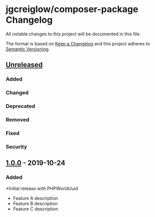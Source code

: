 # jgcreiglow/composer-package Changelog

All notable changes to this project will be documented in this file.

The format is based on [Keep a Changelog](http://keepachangelog.com/en/1.0.0/)
and this project adheres to [Semantic Versioning](http://semver.org/spec/v2.0.0.html).


## [Unreleased]

### Added

### Changed

### Deprecated

### Removed

### Fixed

### Security


## [1.0.0] - 2019-10-24

### Added
*Initial release with PHPWorldUuid

* Feature A description
* Feature B description
* Feature C description


[Unreleased]: https://github.com/jgcreiglow/composer-package/compare/1.0.0...HEAD
[1.0.0]: https://github.com/jgcreiglow/composer-package/commits/1.0.0
